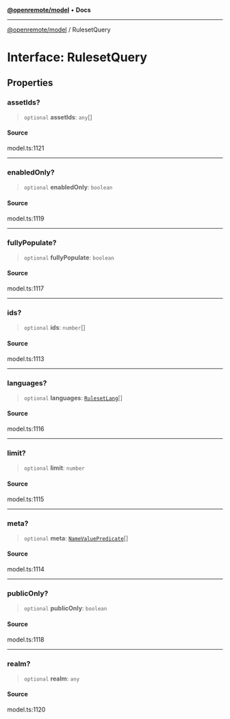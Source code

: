 [**@openremote/model**](../README.md) • **Docs**

***

[@openremote/model](../globals.md) / RulesetQuery

# Interface: RulesetQuery

## Properties

### assetIds?

> `optional` **assetIds**: `any`[]

#### Source

model.ts:1121

***

### enabledOnly?

> `optional` **enabledOnly**: `boolean`

#### Source

model.ts:1119

***

### fullyPopulate?

> `optional` **fullyPopulate**: `boolean`

#### Source

model.ts:1117

***

### ids?

> `optional` **ids**: `number`[]

#### Source

model.ts:1113

***

### languages?

> `optional` **languages**: [`RulesetLang`](../enumerations/RulesetLang.md)[]

#### Source

model.ts:1116

***

### limit?

> `optional` **limit**: `number`

#### Source

model.ts:1115

***

### meta?

> `optional` **meta**: [`NameValuePredicate`](NameValuePredicate.md)[]

#### Source

model.ts:1114

***

### publicOnly?

> `optional` **publicOnly**: `boolean`

#### Source

model.ts:1118

***

### realm?

> `optional` **realm**: `any`

#### Source

model.ts:1120
